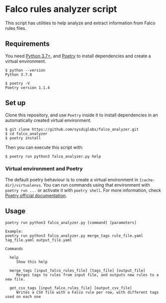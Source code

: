 # Falco rules analyzer script

This script has utilities to help analyze and extract information from Falco rules files.

## Requirements

You need [Python 3.7+](https://www.python.org/), and [Poetry](https://python-poetry.org/docs/#installation) to install dependencies and create a virtual environment.

```console
$ python --version
Python 3.7.8

$ poetry -V
Poetry version 1.1.4
```

## Set up

Clone this repository, and use `Poetry` inside it to install dependencies in an automatically created virtual environment.

```console
$ git clone https://github.com/sysdiglabs/falco_analyzer.git
$ cd falco_analyzer
$ poetry install
```

Then you can execute this script with:
```console
$ poetry run python3 falco_analyzer.py help
```

### Virtual environment and Poetry

The default poetry behaviour is to create a virtual environment in `{cache-dir}/virtualenvs`. You can run commands using that environment with `poetry run ...` or activate it with `poetry shell`. For more information, check [Poetry official documentation](https://python-poetry.org/docs/basic-usage/).


## Usage

```
poetry run python3 falco_analyzer.py [command] [parameters]

Example:
poetry run python3 falco_analyzer.py merge_tags rule_file.yaml tag_file.yaml output_file.yaml

Commands

  help
     Show this help

  merge_tags [input_falco_rules_file] [tags_file] [output_file]
     Merges tags to rules from input file, and outputs new rules to a new file.

  get_csv_tags [input_falco_rules_file] [output_csv_file]
     Writes a CSV file with a Falco rule per row, with different tags used on each one
```

